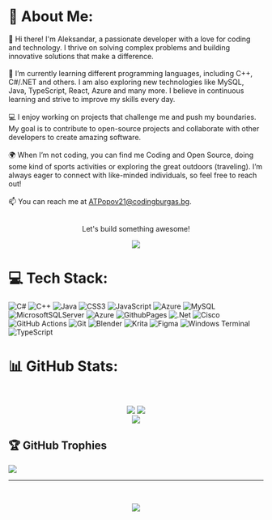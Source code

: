 # 💫 About Me:
👋 Hi there! I'm Aleksandar, a passionate developer with a love for coding and technology. I thrive on solving complex problems and building innovative solutions that make a difference.<br><br>🌱 I’m currently learning different programming languages, including C++, C#/.NET and others. I am also exploring new technologies like MySQL, Java, TypeScript, React, Azure and many more. I believe in continuous learning and strive to improve my skills every day.<br><br>💻 I enjoy working on projects that challenge me and push my boundaries. My goal is to contribute to open-source projects and collaborate with other developers to create amazing software.<br><br>🌍 When I’m not coding, you can find me Coding and Open Source, doing some kind of sports activities or exploring the great outdoors (traveling). I’m always eager to connect with like-minded individuals, so feel free to reach out!<br><br>📫 You can reach me at ATPopov21@codingburgas.bg.<br><br><p align="center">Let's build something awesome!</p><p align="center">
![](https://quotes-github-readme.vercel.app/api?type=horizontal&theme=tokyonight)
</p>

# 💻 Tech Stack:
![C#](https://img.shields.io/badge/c%23-%23239120.svg?style=for-the-badge&logo=csharp&logoColor=white) ![C++](https://img.shields.io/badge/c++-%2300599C.svg?style=for-the-badge&logo=c%2B%2B&logoColor=white) ![Java](https://img.shields.io/badge/java-%23ED8B00.svg?style=for-the-badge&logo=openjdk&logoColor=white) ![CSS3](https://img.shields.io/badge/css3-%231572B6.svg?style=for-the-badge&logo=css3&logoColor=white) ![JavaScript](https://img.shields.io/badge/javascript-%23323330.svg?style=for-the-badge&logo=javascript&logoColor=%23F7DF1E) ![Azure](https://img.shields.io/badge/azure-%230072C6.svg?style=for-the-badge&logo=microsoftazure&logoColor=white) ![MySQL](https://img.shields.io/badge/mysql-4479A1.svg?style=for-the-badge&logo=mysql&logoColor=white) ![MicrosoftSQLServer](https://img.shields.io/badge/Microsoft%20SQL%20Server-CC2927?style=for-the-badge&logo=microsoft%20sql%20server&logoColor=white) ![Azure](https://img.shields.io/badge/azure-%230072C6.svg?style=for-the-badge&logo=microsoftazure&logoColor=white) ![GithubPages](https://img.shields.io/badge/github%20pages-121013?style=for-the-badge&logo=github&logoColor=white) ![.Net](https://img.shields.io/badge/.NET-5C2D91?style=for-the-badge&logo=.net&logoColor=white) ![Cisco](https://img.shields.io/badge/cisco-%23049fd9.svg?style=for-the-badge&logo=cisco&logoColor=black) ![GitHub Actions](https://img.shields.io/badge/github%20actions-%232671E5.svg?style=for-the-badge&logo=githubactions&logoColor=white) ![Git](https://img.shields.io/badge/git-%23F05033.svg?style=for-the-badge&logo=git&logoColor=white) ![Blender](https://img.shields.io/badge/blender-%23F5792A.svg?style=for-the-badge&logo=blender&logoColor=white) ![Krita](https://img.shields.io/badge/Krita-203759?style=for-the-badge&logo=krita&logoColor=EEF37B) ![Figma](https://img.shields.io/badge/figma-%23F24E1E.svg?style=for-the-badge&logo=figma&logoColor=white) ![Windows Terminal](https://img.shields.io/badge/Windows%20Terminal-%234D4D4D.svg?style=for-the-badge&logo=windows-terminal&logoColor=white) ![TypeScript](https://img.shields.io/badge/typescript-%23007ACC.svg?style=for-the-badge&logo=typescript&logoColor=white)
# 📊 GitHub Stats:
‎<p align="center">
  ![](https://github-readme-stats.vercel.app/api?username=ATPopov21&theme=github_dark&hide_border=false&include_all_commits=true&count_private=false)
  ![](https://github-readme-streak-stats.herokuapp.com/?user=ATPopov21&theme=github_dark&hide_border=false)<br/>
  ![](https://github-readme-stats.vercel.app/api/top-langs/?username=ATPopov21&theme=github_dark&hide_border=false&include_all_commits=true&count_private=false&layout=compact)
</p>

## 🏆 GitHub Trophies
![](https://github-profile-trophy.vercel.app/?username=ATPopov21&theme=gruvbox&no-frame=true&no-bg=false&margin-w=4)

---
‎<p align="center">[![](https://visitcount.itsvg.in/api?id=ATPopov21&icon=5&color=6)](https://visitcount.itsvg.in)</p>
